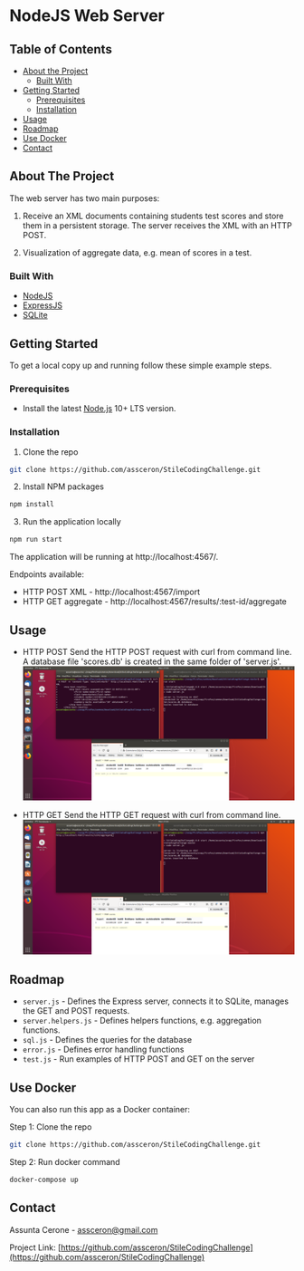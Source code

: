 # NodeJS Web Server

<!-- TABLE OF CONTENTS -->
## Table of Contents

* [About the Project](#about-the-project)
  * [Built With](#built-with)
* [Getting Started](#getting-started)
  * [Prerequisites](#prerequisites)
  * [Installation](#installation)
* [Usage](#usage)
* [Roadmap](#roadmap)
* [Use Docker](#use-docker)
* [Contact](#contact)

<!-- ABOUT THE PROJECT -->
## About The Project

The web server has two main purposes:
1. Receive an XML documents containing students test scores and store them in a persistent storage.
   The server receives the XML with an HTTP POST.
   
2. Visualization of aggregate data, e.g. mean of scores in a test.
   

### Built With

* [NodeJS](https://nodejs.org/en/)
* [ExpressJS](https://expressjs.com/)
* [SQLite](https://www.sqlite.org/index.html)

<!-- GETTING STARTED -->
## Getting Started

To get a local copy up and running follow these simple example steps.

### Prerequisites
* Install the latest [Node.js](https://nodejs.org/en/download/) 10+ LTS version.

### Installation

1. Clone the repo
```sh
git clone https://github.com/assceron/StileCodingChallenge.git
```
2. Install NPM packages
```sh
npm install 
```
3. Run the application locally
```sh
npm run start 
```
The application will be running at http://localhost:4567/. 

Endpoints available: 
* HTTP POST XML -  http://localhost:4567/import 
* HTTP GET aggregate - http://localhost:4567/results/:test-id/aggregate 

<!-- USAGE EXAMPLES -->
## Usage
* HTTP POST 
 Send the HTTP POST request with curl from command line. 
 A database file 'scores.db' is created in the same folder of 'server.js'. 
 ![post-image]

* HTTP GET
Send the HTTP GET request with curl from command line.
 ![get-image]

<!-- ROADMAP -->
## Roadmap
- `server.js` - Defines the Express server, connects it to SQLite, manages the GET and POST requests. 
- `server.helpers.js` - Defines helpers functions, e.g. aggregation functions.
- `sql.js` - Defines the queries for the database
- `error.js` - Defines error handling functions
- `test.js` - Run examples of HTTP POST and GET on the server 

## Use Docker

You can also run this app as a Docker container:

Step 1: Clone the repo

```bash
git clone https://github.com/assceron/StileCodingChallenge.git
```

Step 2: Run docker command

```bash
docker-compose up
```

<!-- CONTACT -->
## Contact

Assunta Cerone - assceron@gmail.com

Project Link: [https://github.com/assceron/StileCodingChallenge](https://github.com/assceron/StileCodingChallenge)

<!-- IMAGES -->
[post-image]: images/post.png
[get-image]: images/get.png
